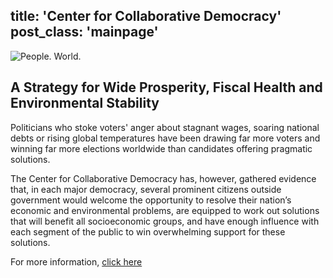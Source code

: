 title: 'Center for Collaborative Democracy'
post_class: 'mainpage'
---

![People. World.](/files/people-world.jpg)

## A Strategy for Wide Prosperity, Fiscal Health and Environmental Stability

Politicians who stoke voters' anger about stagnant wages, soaring national debts or rising global temperatures have been drawing far more voters and winning far more elections worldwide than candidates offering pragmatic solutions.  

The Center for Collaborative Democracy has, however, gathered evidence that, in each major democracy, several prominent citizens outside government would welcome the opportunity to resolve their nation’s economic and environmental problems, are equipped to work out solutions that will benefit all socioeconomic groups, and have enough influence with each segment of the public to win overwhelming support for these solutions.

For more information, [click here][2]

[2]: http://www.GenuineRepresentation.org/reve
